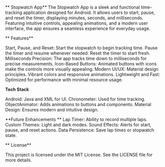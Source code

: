  ** Stopwatch App**
The Stopwatch App is a sleek and functional time-tracking application designed for Android. It allows users to start, pause, and reset the timer, displaying minutes, seconds, and milliseconds. Featuring intuitive controls, appealing animations, and a modern user interface, the app ensures a seamless experience for everyday usage.

 ** Features**
  
Start, Pause, and Reset:
Start the stopwatch to begin tracking time.
Pause the timer and resume whenever needed.
Reset the timer to start fresh.
Milliseconds Precision: The app tracks time down to milliseconds for precise measurements.
Icon-Based Buttons: Animated buttons with icons make the controls more visually appealing.
Modern UI/UX:
Material design principles.
Vibrant colors and responsive animations.
Lightweight and Fast: Optimized for performance with minimal resource usage.

  **Tech Stack**
  
Android: Java and XML for UI.
Chronometer: Used for time tracking.
ObjectAnimator: Adds animations to buttons and components.
Material Design: Ensures modern and intuitive design.

  **Future Enhancements
  **
Lap Timer: Ability to record multiple laps.
Custom Themes: Light and dark modes.
Sound Effects: Alerts for start, pause, and reset actions.
Data Persistence: Save lap times or stopwatch state.

  ** License**
   
This project is licensed under the MIT License. See the LICENSE file for more details.

